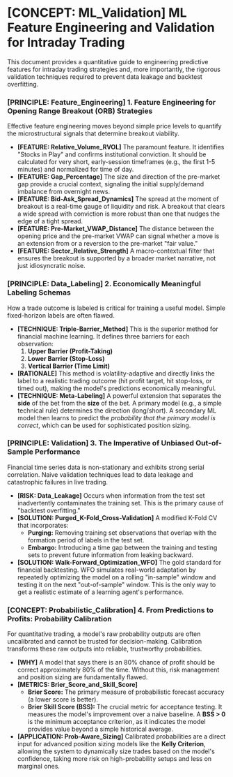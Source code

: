 # [CONCEPT: ML_Validation] ML Feature Engineering and Validation for Intraday Trading

This document provides a quantitative guide to engineering predictive features for intraday trading strategies and, more importantly, the rigorous validation techniques required to prevent data leakage and backtest overfitting.

### [PRINCIPLE: Feature_Engineering] 1. Feature Engineering for Opening Range Breakout (ORB) Strategies

Effective feature engineering moves beyond simple price levels to quantify the microstructural signals that determine breakout viability.

- **[FEATURE: Relative_Volume_RVOL]** The paramount feature. It identifies "Stocks in Play" and confirms institutional conviction. It should be calculated for very short, early-session timeframes (e.g., the first 1-5 minutes) and normalized for time of day.
- **[FEATURE: Gap_Percentage]** The size and direction of the pre-market gap provide a crucial context, signaling the initial supply/demand imbalance from overnight news.
- **[FEATURE: Bid-Ask_Spread_Dynamics]** The spread at the moment of breakout is a real-time gauge of liquidity and risk. A breakout that clears a wide spread with conviction is more robust than one that nudges the edge of a tight spread.
- **[FEATURE: Pre-Market_VWAP_Distance]** The distance between the opening price and the pre-market VWAP can signal whether a move is an extension from or a reversion to the pre-market "fair value."
- **[FEATURE: Sector_Relative_Strength]** A macro-contextual filter that ensures the breakout is supported by a broader market narrative, not just idiosyncratic noise.

### [PRINCIPLE: Data_Labeling] 2. Economically Meaningful Labeling Schemas

How a trade outcome is labeled is critical for training a useful model. Simple fixed-horizon labels are often flawed.

- **[TECHNIQUE: Triple-Barrier_Method]** This is the superior method for financial machine learning. It defines three barriers for each observation:
    1.  **Upper Barrier (Profit-Taking)**
    2.  **Lower Barrier (Stop-Loss)**
    3.  **Vertical Barrier (Time Limit)**
- **[RATIONALE]** This method is volatility-adaptive and directly links the label to a realistic trading outcome (hit profit target, hit stop-loss, or timed out), making the model's predictions economically meaningful.
- **[TECHNIQUE: Meta-Labeling]** A powerful extension that separates the **side** of the bet from the **size** of the bet. A primary model (e.g., a simple technical rule) determines the direction (long/short). A secondary ML model then learns to predict the *probability that the primary model is correct*, which can be used for sophisticated position sizing.

### [PRINCIPLE: Validation] 3. The Imperative of Unbiased Out-of-Sample Performance

Financial time series data is non-stationary and exhibits strong serial correlation. Naive validation techniques lead to data leakage and catastrophic failures in live trading.

- **[RISK: Data_Leakage]** Occurs when information from the test set inadvertently contaminates the training set. This is the primary cause of "backtest overfitting."
- **[SOLUTION: Purged_K-Fold_Cross-Validation]** A modified K-Fold CV that incorporates:
    - **Purging:** Removing training set observations that overlap with the formation period of labels in the test set.
    - **Embargo:** Introducing a time gap between the training and testing sets to prevent future information from leaking backward.
- **[SOLUTION: Walk-Forward_Optimization_WFO]** The gold standard for financial backtesting. WFO simulates real-world adaptation by repeatedly optimizing the model on a rolling "in-sample" window and testing it on the next "out-of-sample" window. This is the only way to get a realistic estimate of a learning agent's performance.

### [CONCEPT: Probabilistic_Calibration] 4. From Predictions to Profits: Probability Calibration

For quantitative trading, a model's raw probability outputs are often uncalibrated and cannot be trusted for decision-making. Calibration transforms these raw outputs into reliable, trustworthy probabilities.

- **[WHY]** A model that says there is an 80% chance of profit should be correct approximately 80% of the time. Without this, risk management and position sizing are fundamentally flawed.
- **[METRICS: Brier_Score_and_Skill_Score]**
    - **Brier Score:** The primary measure of probabilistic forecast accuracy (a lower score is better).
    - **Brier Skill Score (BSS):** The crucial metric for acceptance testing. It measures the model's improvement over a naive baseline. A **BSS > 0** is the minimum acceptance criterion, as it indicates the model provides value beyond a simple historical average.
- **[APPLICATION: Prob-Aware_Sizing]** Calibrated probabilities are a direct input for advanced position sizing models like the **Kelly Criterion**, allowing the system to dynamically size trades based on the model's confidence, taking more risk on high-probability setups and less on marginal ones.
